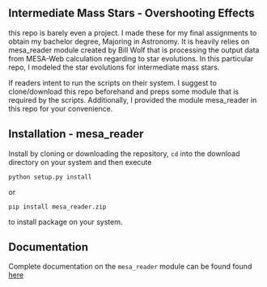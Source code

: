﻿## Intermediate Mass Stars - Overshooting Effects
this repo is barely even a project. I made these for my final assignments to obtain my bachelor degree, Majoring in Astronomy. It is heavily relies on mesa_reader module created by Bill Wolf that is processing the output data from MESA-Web calculation regarding to star evolutions. In this particular repo, I modeled the star evolutions for intermediate mass stars.

If readers intent to run the scripts on their system. I suggest to clone/download this repo beforehand and preps some module that is required by the scripts. Additionally, I provided the module mesa_reader in this repo for your convenience.

## Installation - mesa_reader

Install by cloning or downloading the repository,  `cd`  into the download directory on your system and then execute

```
python setup.py install

```

or

```
pip install mesa_reader.zip

```

to install package on your system.


## [](https://github.com/wmwolf/py_mesa_reader#usage)Documentation

Complete documentation on the  `mesa_reader`  module can be found found  [here](https://wmwolf.github.io/py_mesa_reader)
